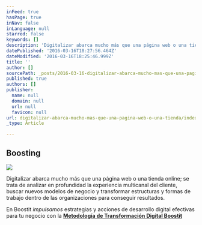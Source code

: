 ```yaml
---
inFeed: true
hasPage: true
inNav: false
inLanguage: null
starred: false
keywords: []
description: 'Digitalizar abarca mucho más que una página web o una tienda online; se trata de analizar en profundidad la experiencia multicanal del cliente, buscar nuevos modelos de negocio y transformar estructuras y formas de trabajo dentro de las organizaciones para conseguir resultados.'
datePublished: '2016-03-16T18:27:56.464Z'
dateModified: '2016-03-16T18:25:46.999Z'
title: ''
author: []
sourcePath: _posts/2016-03-16-digitalizar-abarca-mucho-mas-que-una-pagina-web-o-una-tienda.md
published: true
authors: []
publisher:
  name: null
  domain: null
  url: null
  favicon: null
url: digitalizar-abarca-mucho-mas-que-una-pagina-web-o-una-tienda/index.html
_type: Article

---
```

## **Boosting**
![](https://the-grid-user-content.s3-us-west-2.amazonaws.com/019ccfad-24e9-4d6c-bda3-b0719aafcbd1.jpg)

Digitalizar abarca mucho más que una página web o una tienda online; se trata de analizar en profundidad la experiencia multicanal del cliente, buscar nuevos modelos de negocio y transformar estructuras y formas de trabajo dentro de las organizaciones para conseguir resultados.

En Boostit _impulsamos_ estrategias y acciones de desarrollo digital efectivas para tu negocio con la **[Metodología de Transformación Digital Boostit][0]**

[0]: http://www.boostit.es/metodologia